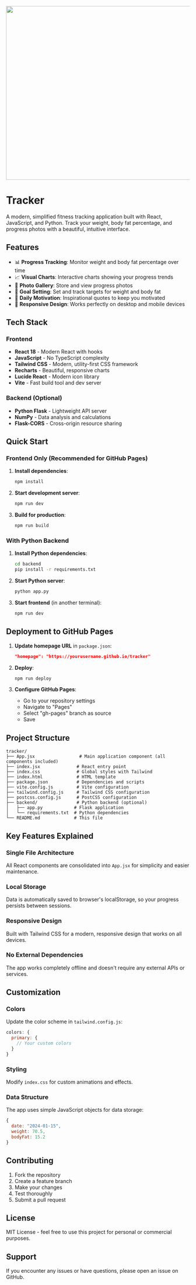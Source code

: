 <div align="center">
<img width="1200" height="475" alt="GHBanner" src="https://github.com/user-attachments/assets/0aa67016-6eaf-458a-adb2-6e31a0763ed6" />
</div>

# Tracker

A modern, simplified fitness tracking application built with React, JavaScript, and Python. Track your weight, body fat percentage, and progress photos with a beautiful, intuitive interface.

## Features

- 📊 **Progress Tracking**: Monitor weight and body fat percentage over time
- 📈 **Visual Charts**: Interactive charts showing your progress trends
- 📸 **Photo Gallery**: Store and view progress photos
- 🎯 **Goal Setting**: Set and track targets for weight and body fat
- 💪 **Daily Motivation**: Inspirational quotes to keep you motivated
- 📱 **Responsive Design**: Works perfectly on desktop and mobile devices

## Tech Stack

### Frontend
- **React 18** - Modern React with hooks
- **JavaScript** - No TypeScript complexity
- **Tailwind CSS** - Modern, utility-first CSS framework
- **Recharts** - Beautiful, responsive charts
- **Lucide React** - Modern icon library
- **Vite** - Fast build tool and dev server

### Backend (Optional)
- **Python Flask** - Lightweight API server
- **NumPy** - Data analysis and calculations
- **Flask-CORS** - Cross-origin resource sharing

## Quick Start

### Frontend Only (Recommended for GitHub Pages)

1. **Install dependencies**:
   ```bash
   npm install
   ```

2. **Start development server**:
   ```bash
   npm run dev
   ```

3. **Build for production**:
   ```bash
   npm run build
   ```

### With Python Backend

1. **Install Python dependencies**:
   ```bash
   cd backend
   pip install -r requirements.txt
   ```

2. **Start Python server**:
   ```bash
   python app.py
   ```

3. **Start frontend** (in another terminal):
   ```bash
   npm run dev
   ```

## Deployment to GitHub Pages

1. **Update homepage URL** in `package.json`:
   ```json
   "homepage": "https://yourusername.github.io/tracker"
   ```

2. **Deploy**:
   ```bash
   npm run deploy
   ```

3. **Configure GitHub Pages**:
   - Go to your repository settings
   - Navigate to "Pages"
   - Select "gh-pages" branch as source
   - Save

## Project Structure

```
tracker/
├── App.jsx                 # Main application component (all components included)
├── index.jsx              # React entry point
├── index.css              # Global styles with Tailwind
├── index.html             # HTML template
├── package.json           # Dependencies and scripts
├── vite.config.js         # Vite configuration
├── tailwind.config.js     # Tailwind CSS configuration
├── postcss.config.js      # PostCSS configuration
├── backend/               # Python backend (optional)
│   ├── app.py            # Flask application
│   └── requirements.txt  # Python dependencies
└── README.md             # This file
```

## Key Features Explained

### Single File Architecture
All React components are consolidated into `App.jsx` for simplicity and easier maintenance.

### Local Storage
Data is automatically saved to browser's localStorage, so your progress persists between sessions.

### Responsive Design
Built with Tailwind CSS for a modern, responsive design that works on all devices.

### No External Dependencies
The app works completely offline and doesn't require any external APIs or services.

## Customization

### Colors
Update the color scheme in `tailwind.config.js`:
```javascript
colors: {
  primary: {
    // Your custom colors
  }
}
```

### Styling
Modify `index.css` for custom animations and effects.

### Data Structure
The app uses simple JavaScript objects for data storage:
```javascript
{
  date: "2024-01-15",
  weight: 70.5,
  bodyFat: 15.2
}
```

## Contributing

1. Fork the repository
2. Create a feature branch
3. Make your changes
4. Test thoroughly
5. Submit a pull request

## License

MIT License - feel free to use this project for personal or commercial purposes.

## Support

If you encounter any issues or have questions, please open an issue on GitHub.
